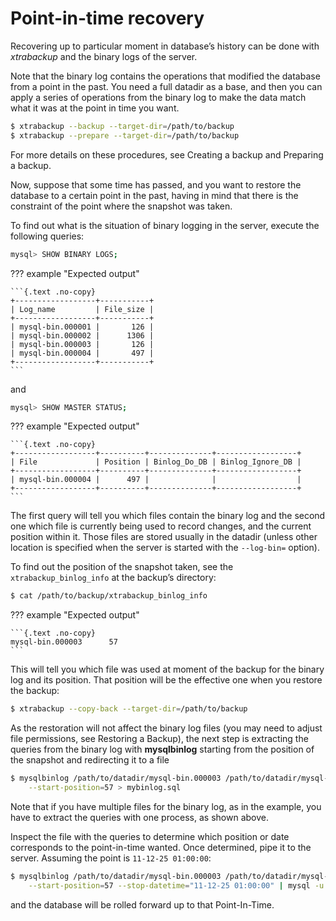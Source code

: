 # Point-in-time recovery

Recovering up to particular moment in database’s history can be done with
*xtrabackup* and the binary logs of the server.

Note that the binary log contains the operations that modified the database from
a point in the past. You need a full datadir as a base, and then you can
apply a series of operations from the binary log to make the data match what it
was at the point in time you want.

```{.bash data-prompt="$"}
$ xtrabackup --backup --target-dir=/path/to/backup
$ xtrabackup --prepare --target-dir=/path/to/backup
```

For more details on these procedures, see Creating a backup and Preparing a backup.

Now, suppose that some time has passed, and you want to restore the database to a
certain point in the past, having in mind that there is the constraint of the
point where the snapshot was taken.

To find out what is the situation of binary logging in the server, execute the
following queries:

```{.bash data-prompt="mysql>"}
mysql> SHOW BINARY LOGS;
```

??? example "Expected output"

    ```{.text .no-copy}
    +------------------+-----------+
    | Log_name         | File_size |
    +------------------+-----------+
    | mysql-bin.000001 |       126 |
    | mysql-bin.000002 |      1306 |
    | mysql-bin.000003 |       126 |
    | mysql-bin.000004 |       497 |
    +------------------+-----------+
    ```

and

```{.bash data-prompt="mysql>"}
mysql> SHOW MASTER STATUS;
```

??? example "Expected output"

    ```{.text .no-copy}
    +------------------+----------+--------------+------------------+
    | File             | Position | Binlog_Do_DB | Binlog_Ignore_DB |
    +------------------+----------+--------------+------------------+
    | mysql-bin.000004 |      497 |              |                  |
    +------------------+----------+--------------+------------------+
    ```

The first query will tell you which files contain the binary log and the second
one which file is currently being used to record changes, and the current
position within it. Those files are stored usually in the datadir
(unless other location is specified when the server is started with the
`--log-bin=` option).

To find out the position of the snapshot taken, see the
`xtrabackup_binlog_info` at the backup’s directory:

```{.bash data-prompt="$"}
$ cat /path/to/backup/xtrabackup_binlog_info
```

??? example "Expected output"

    ```{.text .no-copy}
    mysql-bin.000003      57
    ```

This will tell you which file was used at moment of the backup for the binary
log and its position. That position will be the effective one when you restore
the backup:

```{.bash data-prompt="$"}
$ xtrabackup --copy-back --target-dir=/path/to/backup
```

As the restoration will not affect the binary log files (you may need to adjust
file permissions, see Restoring a Backup), the next step is
extracting the queries from the binary log with **mysqlbinlog** starting
from the position of the snapshot and redirecting it to a file

```{.bash data-prompt="$"}
$ mysqlbinlog /path/to/datadir/mysql-bin.000003 /path/to/datadir/mysql-bin.000004 \
    --start-position=57 > mybinlog.sql
```

Note that if you have multiple files for the binary log, as in the example, you
have to extract the queries with one process, as shown above.

Inspect the file with the queries to determine which position or date
corresponds to the point-in-time wanted. Once determined, pipe it to the
server. Assuming the point is `11-12-25 01:00:00`:

```{.bash data-prompt="$"}
$ mysqlbinlog /path/to/datadir/mysql-bin.000003 /path/to/datadir/mysql-bin.000004 \
    --start-position=57 --stop-datetime="11-12-25 01:00:00" | mysql -u root -p
```

and the database will be rolled forward up to that Point-In-Time.
